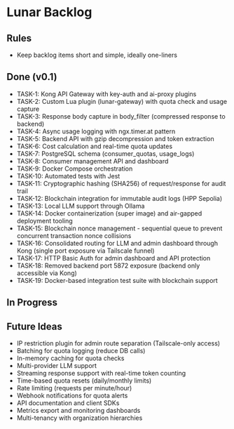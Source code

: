 # Lunar Backlog

## Rules
- Keep backlog items short and simple, ideally one-liners

## Done (v0.1)

- TASK-1: Kong API Gateway with key-auth and ai-proxy plugins
- TASK-2: Custom Lua plugin (lunar-gateway) with quota check and usage capture
- TASK-3: Response body capture in body_filter (compressed response to backend)
- TASK-4: Async usage logging with ngx.timer.at pattern
- TASK-5: Backend API with gzip decompression and token extraction
- TASK-6: Cost calculation and real-time quota updates
- TASK-7: PostgreSQL schema (consumer_quotas, usage_logs)
- TASK-8: Consumer management API and dashboard
- TASK-9: Docker Compose orchestration
- TASK-10: Automated tests with Jest
- TASK-11: Cryptographic hashing (SHA256) of request/response for audit trail
- TASK-12: Blockchain integration for immutable audit logs (HPP Sepolia)
- TASK-13: Local LLM support through Ollama
- TASK-14: Docker containerization (super image) and air-gapped deployment tooling
- TASK-15: Blockchain nonce management - sequential queue to prevent concurrent transaction nonce collisions
- TASK-16: Consolidated routing for LLM and admin dashboard through Kong (single port exposure via Tailscale funnel)
- TASK-17: HTTP Basic Auth for admin dashboard and API protection
- TASK-18: Removed backend port 5872 exposure (backend only accessible via Kong)
- TASK-19: Docker-based integration test suite with blockchain support

## In Progress

## Future Ideas
- IP restriction plugin for admin route separation (Tailscale-only access)
- Batching for quota logging (reduce DB calls)
- In-memory caching for quota checks
- Multi-provider LLM support
- Streaming response support with real-time token counting
- Time-based quota resets (daily/monthly limits)
- Rate limiting (requests per minute/hour)
- Webhook notifications for quota alerts
- API documentation and client SDKs
- Metrics export and monitoring dashboards
- Multi-tenancy with organization hierarchies
